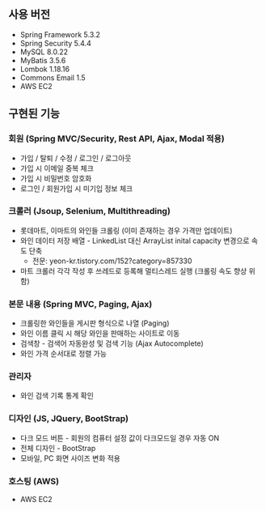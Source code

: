 ## 사용 버전
+ Spring Framework 5.3.2
+ Spring Security 5.4.4
+ MySQL 8.0.22
+ MyBatis 3.5.6
+ Lombok 1.18.16
+ Commons Email 1.5
+ AWS EC2

## 구현된 기능

### 회원 (Spring MVC/Security, Rest API, Ajax, Modal 적용)
+ 가입 / 탈퇴 / 수정 / 로그인 / 로그아웃
+ 가입 시 이메일 중복 체크
+ 가입 시 비밀번호 암호화
+ 로그인 / 회원가입 시 미기입 정보 체크

### 크롤러 (Jsoup, Selenium, Multithreading)
+ 롯데마트, 이마트의 와인들 크롤링 (이미 존재하는 경우 가격만 업데이트)
+ 와인 데이터 저장 배열 -  LinkedList 대신 ArrayList inital capacity 변경으로 속도 단축
  +  전문: yeon-kr.tistory.com/152?category=857330
+ 마트 크롤러 각각 작성 후 쓰레드로 등록해 멀티스레드 실행 (크롤링 속도 향상 위함)

### 본문 내용 (Spring MVC, Paging, Ajax)
+ 크롤링한 와인들을 게시판 형식으로 나열 (Paging)
+ 와인 이름 클릭 시 해당 와인을 판매하는 사이트로 이동
+ 검색창 - 검색어 자동완성 및 검색 기능 (Ajax Autocomplete)
+ 와인 가격 순서대로 정렬 가능

### 관리자
+ 와인 검색 기록 통계 확인

### 디자인 (JS, JQuery, BootStrap)
+ 다크 모드 버튼 - 회원의 컴퓨터 설정 값이 다크모드일 경우 자동 ON
+ 전체 디자인 - BootStrap
+ 모바일, PC 화면 사이즈 변화 적용

### 호스팅 (AWS)
+ AWS EC2 
